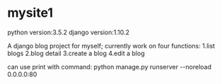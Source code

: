 # mysite1
python version:3.5.2
django version:1.10.2

A django blog project for myself;
currently work on four functions:
1.list blogs
2.blog detail
3.create a blog
4.edit a blog


can use print with command:
python manage.py runserver --noreload 0.0.0.0:80
